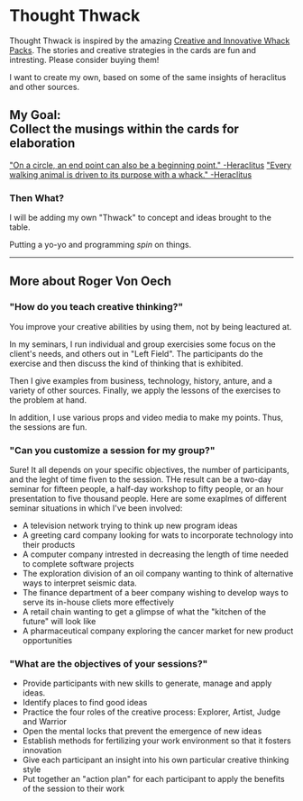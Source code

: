 # Thought Thwack

Thought Thwack is inspired by the amazing [Creative and Innovative Whack Packs](http://creativethink.com/).
The stories and creative strategies in the cards are fun and intresting. Please consider buying them!

I want to create my own, based on some of the same insights of heraclitus and other sources.

## My Goal: <br> Collect the musings within the cards for elaboration

["On a circle, an end point can also be a beginning point." -Heraclitus](2016-12-23.md)
["Every walking animal is driven to its purpose with a whack." -Heraclitus](2016-12-24.md)

### Then What?

I will be adding my own "Thwack" to concept and ideas brought to the table.

Putting a yo-yo and programming *spin* on things.

---

## More about Roger Von Oech

### "How do you teach creative thinking?"

You improve your creative abilities by using them, not by being leactured at.

In my seminars, I run individual and group exercisies some focus on the client's needs, and others out in "Left Field". The participants do the exercise and then discuss the kind of thinking that is exhibited.

Then I give examples from business, technology, history, anture, and a variety of other sources. Finally, we apply the lessons of the exercises to the problem at hand.

In addition, I use various props and video media to make my points. Thus, the sessions are fun.

### "Can you customize a session for my group?"

Sure! It all depends on your specific objectives, the number of participants, and the leght of time fiven to the session. THe result can be a two-day seminar for fifteen people, a half-day workshop to fifty people, or an hour presentation to five thousand people. Here are some exaplmes of different seminar situations in which I've been involved:

* A television network trying to think up new program ideas
* A greeting card company looking for wats to incorporate technology into their products
* A computer company intrested in decreasing the length of time needed to complete software projects
* The exploration division of an oil company wanting to think of alternative ways to interpret seismic data.
* The finance department of a beer company wishing to develop ways to serve its in-house cliets more effectively
* A retail chain wanting to get a glimpse of what the "kitchen of the future" will look like
* A pharmaceutical company exploring the cancer market for new product opportunities

### "What are the objectives of your sessions?"

* Provide participants with new skills to generate, manage and apply ideas.
* Identify places to find good ideas
* Practice the four roles of the creative process: Explorer, Artist, Judge and Warrior
* Open the mental locks that prevent the emergence of new ideas
* Establish methods for fertilizing your work environment so that it fosters innovation
* Give each participant an insight into his own particular creative thinking style
* Put together an "action plan" for each participant to apply the benefits of the session to their work
